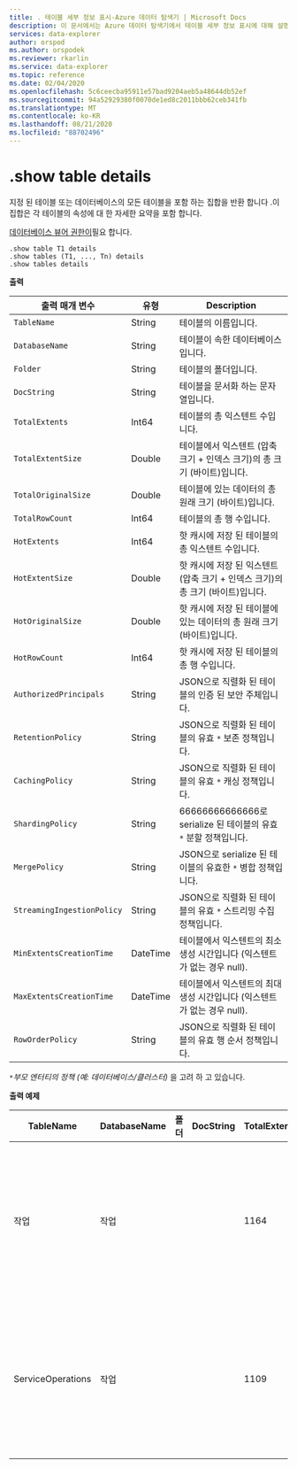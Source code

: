 ```yaml
---
title: . 테이블 세부 정보 표시-Azure 데이터 탐색기 | Microsoft Docs
description: 이 문서에서는 Azure 데이터 탐색기에서 테이블 세부 정보 표시에 대해 설명 합니다.
services: data-explorer
author: orspod
ms.author: orspodek
ms.reviewer: rkarlin
ms.service: data-explorer
ms.topic: reference
ms.date: 02/04/2020
ms.openlocfilehash: 5c6ceecba95911e57bad9204aeb5a48644db52ef
ms.sourcegitcommit: 94a52929380f0070de1ed8c2011bbb62ceb341fb
ms.translationtype: MT
ms.contentlocale: ko-KR
ms.lasthandoff: 08/21/2020
ms.locfileid: "88702496"
---
```

# <a name="show-table-details"></a>.show table details
지정 된 테이블 또는 데이터베이스의 모든 테이블을 포함 하는 집합을 반환 합니다 .이 집합은 각 테이블의 속성에 대 한 자세한 요약을 포함 합니다.

[데이터베이스 뷰어 권한이](../management/access-control/role-based-authorization.md)필요 합니다.

```kusto
.show table T1 details
.show tables (T1, ..., Tn) details
.show tables details
```

**출력**

| 출력 매개 변수           | 유형     | Description                                                                                     |
|----------------------------|----------|-------------------------------------------------------------------------------------------------|
| `TableName`                | String   | 테이블의 이름입니다.                                                                          |
| `DatabaseName`             | String   | 테이블이 속한 데이터베이스입니다.                                                         |
| `Folder`                   | String   | 테이블의 폴더입니다.                                                                             |
| `DocString`                | String   | 테이블을 문서화 하는 문자열입니다.                                                                 |
| `TotalExtents`             | Int64    | 테이블의 총 익스텐트 수입니다.                                                       |
| `TotalExtentSize`          | Double   | 테이블에서 익스텐트 (압축 크기 + 인덱스 크기)의 총 크기 (바이트)입니다.               |
| `TotalOriginalSize`        | Double   | 테이블에 있는 데이터의 총 원래 크기 (바이트)입니다.                                        |
| `TotalRowCount`            | Int64    | 테이블의 총 행 수입니다.                                                          |
| `HotExtents`               | Int64    | 핫 캐시에 저장 된 테이블의 총 익스텐트 수입니다.                              |
| `HotExtentSize`            | Double   | 핫 캐시에 저장 된 익스텐트 (압축 크기 + 인덱스 크기)의 총 크기 (바이트)입니다. |
| `HotOriginalSize`          | Double   | 핫 캐시에 저장 된 테이블에 있는 데이터의 총 원래 크기 (바이트)입니다.               |
| `HotRowCount`              | Int64    | 핫 캐시에 저장 된 테이블의 총 행 수입니다.                                 |
| `AuthorizedPrincipals`     | String   | JSON으로 직렬화 된 테이블의 인증 된 보안 주체입니다.                                          |
| `RetentionPolicy`          | String   | JSON으로 직렬화 된 테이블의 유효 `*` 보존 정책입니다.                                  |
| `CachingPolicy`            | String   | JSON으로 직렬화 된 테이블의 유효 `*` 캐싱 정책입니다.                                    |
| `ShardingPolicy`           | String   | 66666666666666로 serialize 된 테이블의 유효 `*` 분할 정책입니다.                     |
| `MergePolicy`              | String   | JSON으로 serialize 된 테이블의 유효한 `*` 병합 정책입니다.                                      |
| `StreamingIngestionPolicy` | String   | JSON으로 직렬화 된 테이블의 유효 `*` 스트리밍 수집 정책입니다.                        |
| `MinExtentsCreationTime`   | DateTime | 테이블에서 익스텐트의 최소 생성 시간입니다 (익스텐트가 없는 경우 null).         |
| `MaxExtentsCreationTime`   | DateTime | 테이블에서 익스텐트의 최대 생성 시간입니다 (익스텐트가 없는 경우 null).         |
| `RowOrderPolicy`           | String   | JSON으로 직렬화 된 테이블의 유효 행 순서 정책입니다.                                     |

`*`*부모 엔터티의 정책 (예: 데이터베이스/클러스터)* 을 고려 하 고 있습니다.

**출력 예제**

| TableName         | DatabaseName | 폴더 | DocString | TotalExtents | TotalExtentSize | TotalOriginalSize | TotalRowCount | HotExtents | HotExtentSize | HotOriginalSize | HotRowCount | AuthorizedPrincipals                                                                                                                                                                               | RetentionPolicy                                                                                                                                       | CachingPolicy                                                                        | ShardingPolicy                                                                    | MergePolicy                                                                                                                                             | StreamingIngestionPolicy | MinExtentsCreationTime      | MaxExtentsCreationTime      |
|-------------------|--------------|--------|-----------|--------------|-----------------|-------------------|---------------|------------|---------------|-----------------|-------------|----------------------------------------------------------------------------------------------------------------------------------------------------------------------------------------------------|-------------------------------------------------------------------------------------------------------------------------------------------------------|--------------------------------------------------------------------------------------|-----------------------------------------------------------------------------------|---------------------------------------------------------------------------------------------------------------------------------------------------------|--------------------------|-----------------------------|-----------------------------|
| 작업        | 작업   |        |           | 1164         | 37687203        | 53451358          | 223325        | 29         | 838752        | 1388213         | 5117        | [{"Type": "AAD User", "DisplayName": "My Name (upn: alias@fabrikam.com )", "ObjectId": "a7a77777-4c21-4649-95c5-350bf486087b", "FQN": "aaduser = a7a77777-4c21-4649-95c5-350bf486087b", "note": ""}] | {"소프트 Deleteperiod": "365.00:00:00", "ContainerRecyclingPeriod": "1.00:00:00", "ExtentsDataSizeLimitInBytes": 0, "OriginalDataSizeLimitInBytes": 0}  | {"DataHotSpan": "4.00:00:00", "IndexHotSpan": "4.00:00:00", "ColumnOverrides": []} | {"MaxRowCount": 75만, "MaxExtentSizeInMb": 1024, "MaxOriginalSizeInMb": 2048} | {"RowCountUpperBoundForMerge": 0, "MaxExtentsToMerge": 100, "LoopPeriod": "01:00:00", "MaxRangeInHours": 3, "AllowRebuild": true, "Allowrebuild": true} | null                     |
| ServiceOperations | 작업   |        |           | 1109         | 76588803        | 91553069          | 110125        | 27         | 2635742       | 2929926         | 3162        | [{"Type": "AAD User", "DisplayName": "My Name (upn: alias@fabrikam.com )", "ObjectId": "a7a77777-4c21-4649-95c5-350bf486087b", "FQN": "aaduser = a7a77777-4c21-4649-95c5-350bf486087b", "note": ""}] | {"소프트 Deleteperiod": "365.00:00:00", "ContainerRecyclingPeriod": "1.00:00:00", "ExtentsDataSizeLimitInBytes": 0, "OriginalDataSizeLimitInBytes": 0} | {"DataHotSpan": "4.00:00:00", "IndexHotSpan": "4.00:00:00", "ColumnOverrides": []} | {"MaxRowCount": 75만, "MaxExtentSizeInMb": 1024, "MaxOriginalSizeInMb": 2048} | {"RowCountUpperBoundForMerge": 0, "MaxExtentsToMerge": 100, "LoopPeriod": "01:00:00", "MaxRangeInHours": 3, "AllowRebuild": true, "Allowrebuild": true} | null                     | 2018-02-08 15:30:38.8489786 | 2018-02-14 07:47:28.7660267 |
